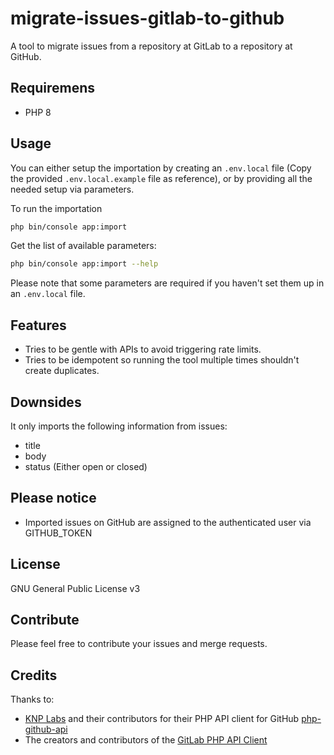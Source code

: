 # migrate-issues-gitlab-to-github
A tool to migrate issues from a repository at GitLab to a repository at GitHub.

## Requiremens
- PHP 8

## Usage
You can either setup the importation by creating an `.env.local` file (Copy the provided `.env.local.example` file as reference), or by providing all the needed setup via parameters.

To run the importation
```bash
php bin/console app:import
```

Get the list of available parameters:

```bash
php bin/console app:import --help
```

Please note that some parameters are required if you haven't set them up in an `.env.local` file.

## Features
- Tries to be gentle with APIs to avoid triggering rate limits.
- Tries to be idempotent so running the tool multiple times shouldn't create duplicates.

## Downsides
It only imports the following information from issues:
- title
- body
- status (Either open or closed)

## Please notice
- Imported issues on GitHub are assigned to the authenticated user via GITHUB_TOKEN

## License
GNU General Public License v3

## Contribute
Please feel free to contribute your issues and merge requests.

## Credits
Thanks to:
- [KNP Labs](https://github.com/KnpLabs) and their contributors for their PHP API client for GitHub [php-github-api](https://github.com/KnpLabs/php-github-api)
- The creators and contributors of the [GitLab PHP API Client](https://github.com/GitLabPHP)
